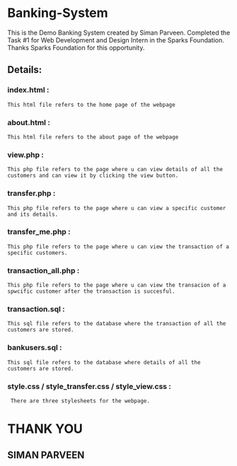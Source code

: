 # Banking-System

This is the Demo Banking System created by Siman Parveen. Completed the Task #1 for Web Development and Design Intern in the Sparks Foundation.
Thanks Sparks Foundation for this opportunity.

## Details:

### index.html :
    This html file refers to the home page of the webpage
    
### about.html :
    This html file refers to the about page of the webpage
    
### view.php :
    This php file refers to the page where u can view details of all the customers and can view it by clicking the view button. 
        
### transfer.php :
    This php file refers to the page where u can view a specific customer and its details. 
      
### transfer_me.php :
    This php file refers to the page where u can view the transaction of a specific customers. 
       
### transaction_all.php :
    This php file refers to the page where u can view the transacion of a spwcific customer after the transaction is succesful. 
        
### transaction.sql :
    This sql file refers to the database where the transaction of all the customers are stored.
           
### bankusers.sql :
    This sql file refers to the database where details of all the customers are stored. 
    
### style.css / style_transfer.css / style_view.css : 
     There are three stylesheets for the webpage.
    
# THANK YOU
## SIMAN PARVEEN
